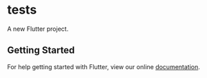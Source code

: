 # tests

A new Flutter project.

## Getting Started

For help getting started with Flutter, view our online
[documentation](https://flutter.io/).
